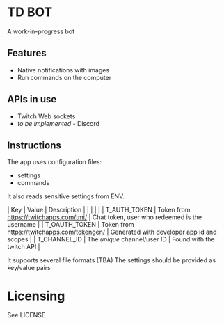 # TD BOT

A work-in-progress bot


## Features

- Native notifications with images
- Run commands on the computer 

## APIs in use
- Twitch Web sockets
- _to be implemented_ - Discord

## Instructions

The app uses configuration files:

- settings 
- commands

It also reads sensitive settings from ENV.

| Key           | Value                                       | Description                                   |
|               |                                             |                                               |
| T_AUTH_TOKEN  | Token from https://twitchapps.com/tmi/      | Chat token, user who redeemed is the username |
| T_OAUTH_TOKEN | Token from https://twitchapps.com/tokengen/ | Generated with developer app id and scopes    |
| T_CHANNEL_ID  | The _unique_ channel/user ID                | Found with the twitch API                     |

It supports several file formats (TBA)
The settings should be provided as key/value pairs


# Licensing

See LICENSE
